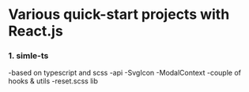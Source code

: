 # Various quick-start projects with React.js

### 1. simle-ts
-based on typescript and scss
-api
-SvgIcon
-ModalContext
-couple of hooks & utils
-reset.scss lib